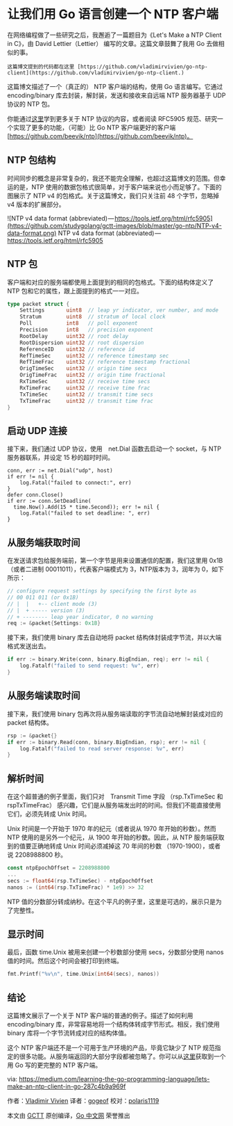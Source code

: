 # 让我们用 Go 语言创建一个 NTP 客户端

在网络编程做了一些研究之后，我邂逅了一篇题目为《Let's Make a NTP Client in C》，由 David Lettier（Lettier） 编写的文章。这篇文章鼓舞了我用 Go 去做相似的事。

```
这篇博文提到的代码都在这里 [https://github.com/vladimirvivien/go-ntp-client](https://github.com/vladimirvivien/go-ntp-client.)
```

这篇博文描述了一个（真正的） NTP 客户端的结构，使用 Go 语言编写。它通过　encoding/binary 库去封装，解封装，发送和接收来自远端 NTP 服务器基于 UDP 协议的 NTP 包。

你能通过[这里](http://www.ntp.org/)学到更多关于 NTP 协议的内容，或者阅读 RFC5905 规范、研究一个实现了更多的功能，（可能）比 Go NTP 客户端更好的客户端 [https://github.com/beevik/ntp](https://github.com/beevik/ntp)。

## NTP 包结构

时间同步的概念是非常复杂的，我还不能完全理解，也超过这篇博文的范围。但幸运的是，NTP 使用的数据包格式很简单，对于客户端来说也小而足够了。下面的图展示了 NTP v4 的包格式。关于这篇博文，我们只关注前 48 个字节，忽略掉 v4 版本的扩展部分。

![NTP v4 data format (abbreviated) — https://tools.ietf.org/html/rfc5905](https://github.com/studygolang/gctt-images/blob/master/go-ntp/NTP-v4-data-format.png)
NTP v4 data format (abbreviated) — https://tools.ietf.org/html/rfc5905

## NTP 包

客户端和对应的服务端都使用上面提到的相同的包格式。下面的结构体定义了 NTP 包和它的属性，跟上面提到的格式一一对应。

```go
type packet struct {
    Settings       uint8  // leap yr indicator, ver number, and mode
    Stratum        uint8  // stratum of local clock
    Poll           int8   // poll exponent
    Precision      int8   // precision exponent
    RootDelay      uint32 // root delay
    RootDispersion uint32 // root dispersion
    ReferenceID    uint32 // reference id
    RefTimeSec     uint32 // reference timestamp sec
    RefTimeFrac    uint32 // reference timestamp fractional
    OrigTimeSec    uint32 // origin time secs
    OrigTimeFrac   uint32 // origin time fractional
    RxTimeSec      uint32 // receive time secs
    RxTimeFrac     uint32 // receive time frac
    TxTimeSec      uint32 // transmit time secs
    TxTimeFrac     uint32 // transmit time frac
}
```

## 启动 UDP 连接

接下来，我们通过 UDP 协议，使用　net.Dial 函数去启动一个 socket，与 NTP 服务器联系，并设定 15 秒的超时时间。

```
conn, err := net.Dial("udp", host)
if err != nil {
    log.Fatal("failed to connect:", err)
}
defer conn.Close()
if err := conn.SetDeadline(
  time.Now().Add(15 * time.Second)); err != nil {
    log.Fatal("failed to set deadline: ", err)
}
```

## 从服务端获取时间

在发送请求包给服务端前，第一个字节是用来设置通信的配置，我们这里用 0x1B（或者二进制 00011011），代表客户端模式为 3，NTP版本为 3，润年为 0，如下所示：

```go
// configure request settings by specifying the first byte as
// 00 011 011 (or 0x1B)
// |  |   +-- client mode (3)
// |  + ----- version (3)
// + -------- leap year indicator, 0 no warning
req := &packet{Settings: 0x1B}
```

接下来，我们使用 binary 库去自动地将 packet 结构体封装成字节流，并以大端格式发送出去。

```go
if err := binary.Write(conn, binary.BigEndian, req); err != nil {
    log.Fatalf("failed to send request: %v", err)
}
```

## 从服务端读取时间

接下来，我们使用 binary 包再次将从服务端读取的字节流自动地解封装成对应的 packet 结构体。

```go
rsp := &packet{}
if err := binary.Read(conn, binary.BigEndian, rsp); err != nil {
    log.Fatalf("failed to read server response: %v", err)
}
```

## 解析时间

在这个超普通的例子里面，我们只对　Transmit Time 字段 （rsp.TxTimeSec 和 rspTxTimeFrac） 感兴趣，它们是从服务端发出时的时间。但我们不能直接使用它们，必须先转成 Unix 时间。

Unix 时间是一个开始于 1970 年的纪元（或者说从 1970 年开始的秒数）。然而 NTP 使用的是另外一个纪元，从 1900 年开始的秒数。因此，从 NTP 服务端获取到的值要正确地转成 Unix 时间必须减掉这 70 年间的秒数 （1970-1900），或者说 2208988800 秒。

```go
const ntpEpochOffset = 2208988800
...
secs := float64(rsp.TxTimeSec) - ntpEpochOffset
nanos := (int64(rsp.TxTimeFrac) * 1e9) >> 32
```

NTP 值的分数部分转成纳秒。在这个平凡的例子里，这里是可选的，展示只是为了完整性。

## 显示时间

最后，函数 time.Unix 被用来创建一个秒数部分使用 secs，分数部分使用 nanos 值的时间。然后这个时间会被打印到终端。

```go
fmt.Printf("%v\n", time.Unix(int64(secs), nanos))
```

## 结论

这篇博文展示了一个关于 NTP 客户端的普通的例子。描述了如何利用 encoding/binary 库，非常容易地将一个结构体转成字节形式。相反，我们使用 binary 库将一个字节流转成对应的结构体值。

这个 NTP 客户端还不是一个可用于生产环境的产品，毕竟它缺少了 NTP 规范指定的很多功能。从服务端返回的大部分字段都被忽略了。你可以从[这里](https://github.com/beevik/ntp)获取到一个用 Go 写的更完整的 NTP 客户端。



via: https://medium.com/learning-the-go-programming-language/lets-make-an-ntp-client-in-go-287c4b9a969f

 作者：[Vladimir Vivien](https://twitter.com/VladimirVivien)
 译者：[gogeof](https://github.com/gogeof)
 校对：[polaris1119](https://github.com/polaris1119)

 本文由 [GCTT](https://github.com/studygolang/GCTT) 原创编译，[Go 中文网](https://studygolang.com/) 荣誉推出

